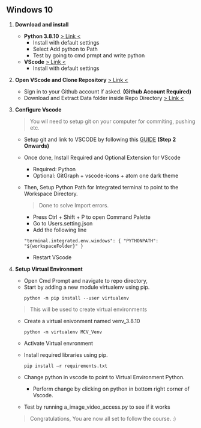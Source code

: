 ## Windows 10 

1) **Download and install** 
   - **Python 3.8.10** [> Link <](https://www.python.org/ftp/python/3.8.10/python-3.8.10-amd64.exe)
      - Install with default settings
      - Select Add python to Path 
      - Test by going to cmd prmpt and write python 
   - **VScode** [> Link <](https://code.visualstudio.com/download)
      - Install with default settings 
2) **Open VScode and Clone Repository** [> Link <](https://github.com/HaiderAbasi/OPENCV4-Master-Computer-Vision-in-Python-)
   - Sign in to your Github account if asked. **(Github Account Required)**
   - Download and Extract Data folder inside Repo Directory [> Link <](https://drive.google.com/drive/folders/1upBrCt0fF7kO_U6hizRqc1DHp7XdEolU?fbclid=IwAR3XPDs70f47MSJn2FybEkC-SVlBF5BSkYFNwUAmbspbMSqvXEK732NUrp4)
 

3) **Configure Vscode**
    > You wil need to setup git on your computer for commiting, pushing etc. 
    - Setup git and link to VSCODE by following this [GUIDE](https://www.geeksforgeeks.org/how-to-install-git-in-vs-code/) **(Step 2 Onwards)**
    - Once done, Install Required and Optional Extension for VScode
       - Required: Python
       - Optional: GitGraph + vscode-icons + atom one dark theme  
    - Then, Setup Python Path for Integrated terminal to point to the Workspace Directory.
    
      > Done to solve Import errors.
       - Press Ctrl + Shift + P to open Command Palette 
       - Go to Users.setting.json 
       - Add the following line
       ``` 
       "terminal.integrated.env.windows": { "PYTHONPATH": "${workspaceFolder}" }
       ```
       - Restart VScode 


4) **Setup Virtual Environment** 

    - Open Cmd Prompt and navigate to repo directory, 
    - Start by adding a new module virtualenv using pip.
      ```
      python -m pip install --user virtualenv
      ```
    > This will be used to create virtual environments 
    - Create a virtual enivonment named venv_3.8.10 
      ```
      python -m virtualenv MCV_Venv 
      ```
    - Activate Virtual envronment 
    - Install required libraries using pip.
      ```
      pip install –r requirements.txt 
      ``` 
    - Change python in vscode to point to Virtual Environment Python.
    
      - Perform change by clicking on python in bottom right corner of Vscode. 
      
    - Test by running a_image_video_access.py to see if it works
    
    > Congratulations, You are now all set to follow the course. :)
